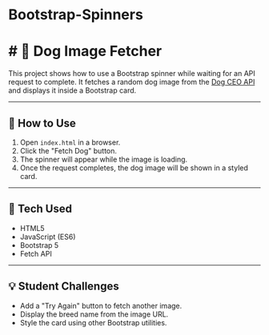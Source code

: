 # Bootstrap-Spinners
# # 🐶 Dog Image Fetcher

This project shows how to use a Bootstrap spinner while waiting for an API request to complete. It fetches a random dog image from the [Dog CEO API](https://dog.ceo/dog-api/) and displays it inside a Bootstrap card.

---

## 🚀 How to Use

1. Open `index.html` in a browser.
2. Click the "Fetch Dog" button.
3. The spinner will appear while the image is loading.
4. Once the request completes, the dog image will be shown in a styled card.

---

## 🧰 Tech Used

- HTML5
- JavaScript (ES6)
- Bootstrap 5
- Fetch API

---

## 💡 Student Challenges

- Add a "Try Again" button to fetch another image.
- Display the breed name from the image URL.
- Style the card using other Bootstrap utilities.
